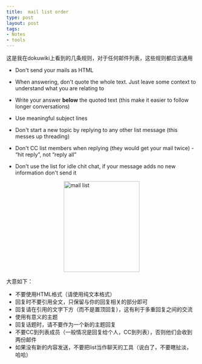 ```yaml
---
title:  mail list order
type: post
layout: post
tags: 
- Notes
- tools
---
```

<p>这是我在dokuwiki上看到的几条规则，对于任何邮件列表，这些规则都应该通用</p>  <ul>   <li>     <p>Don't send your mails as <acronym>HTML</acronym></p>   </li>    <li>     <p>When answering, don't quote the whole text. Just leave some context to understand what you are relating to</p>   </li>    <li>     <p>Write your answer <strong>below</strong> the quoted text (this make it easier to follow longer conversations)</p>   </li>    <li>     <p>Use meaningful subject lines</p>   </li>    <li>     <p>Don't start a new topic by replying to any other list message (this messes up threading)</p>   </li>    <li>     <p>Don't CC list members when replying (they would get your mail twice) - “hit reply”, not “reply all”</p>   </li>    <li>     <p>Don't use the list for idle chit chat, if your message adds no new information don't send it</p>   </li> </ul>  <p><a title="mail list" href="http://www.flickr.com/photos/56075931@N04/5571606784/"><img style="display: block; float: none; margin-left: auto; margin-right: auto" height="240" alt="mail list" src="http://farm6.static.flickr.com/5269/5571606784_9272d75b9a.jpg" width="200" border="0" /></a></p>  <p>大意如下：</p>  <ul>   <li>不要使用HTML格式（请使用纯文本格式）</li>    <li>回复时不要引用全文，只保留与你的回复相关的部分即可</li>    <li>回复请在引用的文字下方（而不是置顶回复），这有利于多重回复之间的交流</li>    <li>使用有意义的主题</li>    <li>回复话题时，请不要作为一个新的主题回复</li>    <li>不要CC到列表成员（一般情况是回复给个人，CC到列表），否则他们会收到两份邮件</li>    <li>如果没有新的内容发送，不要把list当作聊天的工具（说白了，不要瞎扯淡，哈哈）</li> </ul>

